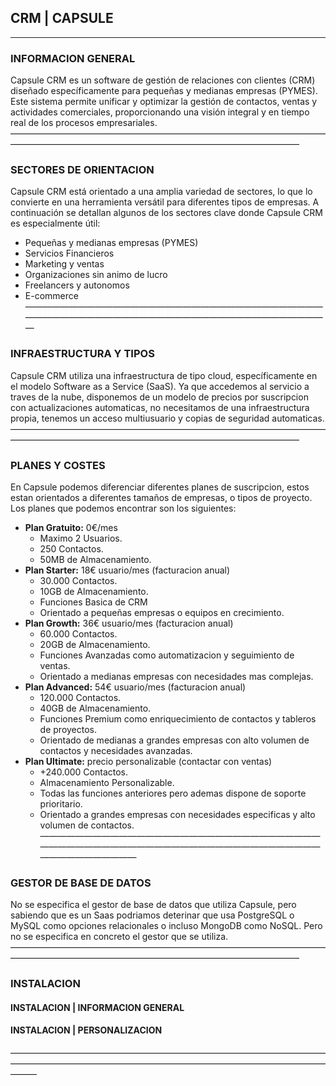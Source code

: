 ##  CRM | CAPSULE
-----------------------------------------------------------------------------------------------------------------------------------------------------------
###   INFORMACION GENERAL
Capsule CRM es un software de gestión de relaciones con clientes (CRM) diseñado específicamente para pequeñas y medianas empresas (PYMES). Este sistema permite unificar y optimizar la gestión de contactos, ventas y actividades comerciales, proporcionando una visión integral y en tiempo real de los procesos empresariales.
—————————————————————————————————————————————————————————————————————
###   SECTORES DE ORIENTACION
Capsule CRM está orientado a una amplia variedad de sectores, lo que lo convierte en una herramienta versátil para diferentes tipos de empresas. A continuación se detallan algunos de los sectores clave donde Capsule CRM es especialmente útil:
 - Pequeñas y medianas empresas (PYMES)
 - Servicios Financieros
 - Marketing y ventas
 - Organizaciones sin animo de lucro
 - Freelancers y autonomos
 - E-commerce
—————————————————————————————————————————————————————————————————————
###   INFRAESTRUCTURA Y TIPOS
Capsule CRM utiliza una infraestructura de tipo cloud, específicamente en el modelo Software as a Service (SaaS). Ya que accedemos al servicio a traves de la nube, disponemos de un modelo de precios por suscripcion con actualizaciones automaticas, no necesitamos de una infraestructura propia, tenemos un acceso multiusuario y copias de seguridad automaticas.
—————————————————————————————————————————————————————————————————————
###   PLANES Y COSTES
En Capsule podemos diferenciar diferentes planes de suscripcion, estos estan orientados a diferentes tamaños de empresas, o tipos de proyecto. Los planes que podemos encontrar son los siguientes:
 - __Plan Gratuito:__ 0€/mes
	 - Maximo 2 Usuarios.
	 - 250 Contactos.
	 - 50MB de Almacenamiento.
 - __Plan Starter:__ 18€ usuario/mes (facturacion anual)
	 - 30.000 Contactos.
	 - 10GB de Almacenamiento.
	 - Funciones Basica de CRM
	 - Orientado a pequeñas empresas o equipos en crecimiento.
 - __Plan Growth:__ 36€ usuario/mes (facturacion anual)
	 - 60.000 Contactos.
	 - 20GB de Almacenamiento.
	 - Funciones Avanzadas como automatizacion y seguimiento de ventas.
	 - Orientado a medianas empresas con necesidades mas complejas.
 - __Plan Advanced:__ 54€ usuario/mes (facturacion anual)
	 - 120.000 Contactos.
	 - 40GB de Almacenamiento.
	 - Funciones Premium como enriquecimiento de contactos y tableros de proyectos.
	 - Orientado de medianas a grandes empresas con alto volumen de contactos y necesidades avanzadas.
 - __Plan Ultimate:__ precio personalizable (contactar con ventas)
	 - +240.000 Contactos.
	 - Almacenamiento Personalizable.
	 - Todas las funciones anteriores pero ademas dispone de soporte prioritario.
	 - Orientado a grandes empresas con necesidades especificas y alto volumen de contactos.
———————————————————————————————————————————————————————————————————————————
###   GESTOR DE BASE DE DATOS
No se especifica el gestor de base de datos que utiliza Capsule, pero sabiendo que es un Saas podriamos deterinar que usa PostgreSQL o MySQL como opciones relacionales o incluso MongoDB como NoSQL. Pero no se especifica en concreto el gestor que se utiliza.
—————————————————————————————————————————————————————————————————————
###   INSTALACION
####    INSTALACION | INFORMACION GENERAL

####    INSTALACION | PERSONALIZACION

———————————————————————————————————————————————————————————————————————————